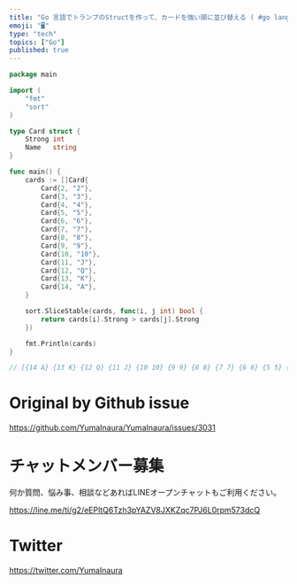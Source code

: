 ```yaml
---
title: "Go 言語でトランプのStructを作って、カードを強い順に並び替える ( #go lang sort card Struct )"
emoji: "🖥"
type: "tech"
topics: ["Go"]
published: true
---
```


```go
package main

import (
	"fmt"
	"sort"
)

type Card struct {
	Strong int
	Name   string
}

func main() {
	cards := []Card{
		Card{2, "2"},
		Card{3, "3"},
		Card{4, "4"},
		Card{5, "5"},
		Card{6, "6"},
		Card{7, "7"},
		Card{8, "8"},
		Card{9, "9"},
		Card{10, "10"},
		Card{11, "J"},
		Card{12, "Q"},
		Card{13, "K"},
		Card{14, "A"},
	}

	sort.SliceStable(cards, func(i, j int) bool {
		return cards[i].Strong > cards[j].Strong
	})

	fmt.Println(cards)
}

// [{14 A} {13 K} {12 Q} {11 J} {10 10} {9 9} {8 8} {7 7} {6 6} {5 5} {4 4} {3 3} {2 2}]

```

# Original by Github issue

https://github.com/YumaInaura/YumaInaura/issues/3031








<!-- Update From Qiita API -->

# チャットメンバー募集


何か質問、悩み事、相談などあればLINEオープンチャットもご利用ください。

https://line.me/ti/g2/eEPltQ6Tzh3pYAZV8JXKZqc7PJ6L0rpm573dcQ





# Twitter


https://twitter.com/YumaInaura


<!-- Update From Qiita API -->


